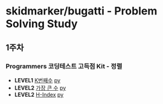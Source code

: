 # skidmarker/bugatti - Problem Solving Study

## 1주차

### Programmers 코딩테스트 고득점 Kit - 정렬

- **LEVEL1** [K번째수](https://programmers.co.kr/learn/courses/30/lessons/42748) [py](./sort/42748.py)
- **LEVEL2** [가장 큰 수](https://programmers.co.kr/learn/courses/30/lessons/42746) [py](./sort/42746.py)
- **LEVEL2** [H-Index](https://programmers.co.kr/learn/courses/30/lessons/42747) [py](./sort/42747.py)
